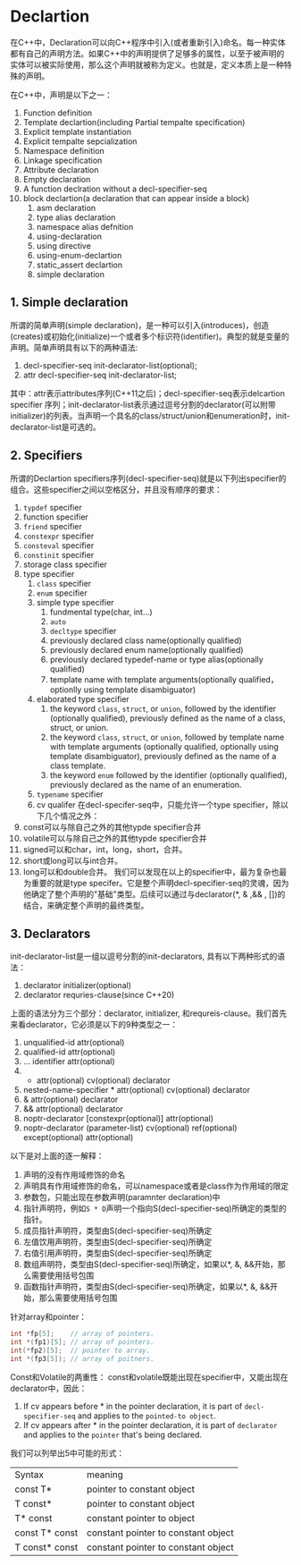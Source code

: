 # Declartion

在C++中，Declaration可以向C++程序中引入(或者重新引入)命名。每一种实体都有自己的声明方法。如果C++中的声明提供了足够多的属性，以至于被声明的实体可以被实际使用，那么这个声明就被称为定义。也就是，定义本质上是一种特殊的声明。

在C++中，声明是以下之一：

1. Function definition
2. Template declartion(including Partial tempalte specification)
3. Explicit template instantiation
4. Explicit tempalte sepcialization
5. Namespace definition
6. Linkage specification
7. Attribute declaration
8. Empty declaration
9. A function declration without a decl-specifier-seq
10. block declartion(a declaration that can appear inside a block)
    1. asm declaration
    2. type alias declaration
    3. namespace alias defnition
    4. using-declaration
    5. using directive
    6. using-enum-declartion
    7. static_assert declartion
    8. simple declaration

## 1. Simple declaration

所谓的简单声明(simple declaration)，是一种可以引入(introduces)，创造(creates)或初始化(initialize)一个或者多个标识符(identifier)。典型的就是变量的声明。简单声明具有以下的两种语法:

1. decl-specifier-seq init-declarator-list(optional);
2. attr decl-specifier-seq init-declarator-list;

其中：attr表示attributes序列(C++11之后)；decl-specifier-seq表示delcartion specifier 序列；init-declarator-list表示通过逗号分割的declarator(可以附带initializer)的列表。当声明一个具名的class/struct/union和enumeration时，init-declarator-list是可选的。

## 2. Specifiers

所谓的Declartion specifiers序列(decl-specifier-seq)就是以下列出specifier的组合。这些specifier之间以空格区分，并且没有顺序的要求：

1. `typdef` specifier
2. function specifier
3. `friend` specifier
4. `constexpr` specifier
5. `consteval` specifier
6. `constinit` specifier
7. storage class specifier
8. type specifier
   1. `class` specifier
   2. `enum` specifier
   3. simple type specifier
      1. fundmental type(char, int...)
      2. `auto`
      3. `decltype` specifier
      4. previously declared class name(optionally qualified)
      5. previously declared enum name(optionally qualified)
      6. previously declared typedef-name or type alias(optionally qualified)
      7. template name with template arguments(optionally qualified，optionlly using template disambiguator)
   4. elaborated type specifier
      1. the keyword `class`, `struct`, or `union`, followed by the identifier (optionally qualified), previously defined as the name of a class, struct, or union.
      2. the keyword `class`, `struct`, or `union`, followed by template name with template arguments (optionally qualified, optionally using template disambiguator), previously defined as the name of a class template.
      3. the keyword `enum` followed by the identifier (optionally qualified), previously declared as the name of an enumeration.
   5. `typename` specifier
   6. cv qualifer
在decl-specifer-seq中，只能允许一个type specifier，除以下几个情况之外：
1. const可以与除自己之外的其他typde specifier合并
2. volatile可以与除自己之外的其他typde specifier合并
3. signed可以和char，int，long，short，合并。
4. short或long可以与int合并。
5. long可以和double合并。
我们可以发现在以上的specifier中，最为复杂也最为重要的就是type specifer。它是整个声明decl-specifier-seq的灵魂，因为他确定了整个声明的"基础"类型。后续可以通过与declarator(*, & ,&& , [])的结合，来确定整个声明的最终类型。

## 3. Declarators

init-declarator-list是一组以逗号分割的init-declarators, 具有以下两种形式的语法：

1. declarator initializer(optional)
2. declarator requries-clause(since C++20)

上面的语法分为三个部分：declarator, initializer, 和requreis-clause。我们首先来看declarator，它必须是以下的9种类型之一：

1. unqualified-id attr(optional)
2. qualified-id attr(optional)
3. ... identifier attr(optional)
4. * attr(optional) cv(optional) declarator
5. nested-name-specifier * attr(optional) cv(optional) declarator
6. & attr(optional) declarator
7. && attr(optional) declarator
8. noptr-declarator [constexpr(optional)] attr(optional)
9. noptr-declarator (parameter-list) cv(optional) ref(optional) except(optional) attr(optional)

以下是对上面的逐一解释：

1. 声明的没有作用域修饰的命名
2. 声明具有作用域修饰的命名，可以namespace或者是class作为作用域的限定
3. 参数包，只能出现在参数声明(paramnter declaration)中
4. 指针声明符，例如`S * D`声明一个指向S(decl-specifier-seq)所确定的类型的指针。
5. 成员指针声明符，类型由S(decl-specifier-seq)所确定
6. 左值饮用声明符，类型由S(decl-specifier-seq)所确定
7. 右值引用声明符，类型由S(decl-specifier-seq)所确定
8. 数组声明符，类型由S(decl-specifier-seq)所确定，如果以*, &, &&开始，那么需要使用括号包围
9. 函数指针声明符，类型由S(decl-specifier-seq)所确定，如果以*, &, &&开始，那么需要使用括号包围

针对array和pointer：

```C++
int *fp[5];    // array of pointers.
int *(fp1)[5]; // array of pointers.
int(*fp2)[5];  // pointer to array.
int *(fp3[5]); // array of poitners.
```

Const和Volatile的两重性：
const和volatile既能出现在specifier中，又能出现在declarator中，因此：

1. If cv appears before * in the pointer declaration, it is part of `decl-specifier-seq` and applies to the `pointed-to object`.
2. If cv appears after * in the pointer declaration, it is part of `declarator` and applies to the `pointer` that's being declared.

我们可以列举出5中可能的形式：

|                |                                     |
| -------------- | ----------------------------------- |
| Syntax         | meaning                             |
| const T*       | pointer to constant object          |
| T const*       | pointer to constant object          |
| T* const       | constant pointer to object          |
| const T* const | constant pointer to constant object |
| T const* const | constant pointer to constant object |
